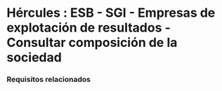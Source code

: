 # Hércules : ESB \- SGI \- Empresas de explotación de resultados \- Consultar composición de la sociedad



### Requisitos relacionados






